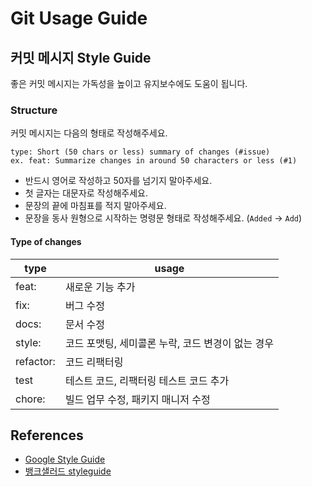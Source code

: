 # Git Usage Guide

## 커밋 메시지 Style Guide

좋은 커밋 메시지는 가독성을 높이고 유지보수에도 도움이 됩니다.

### Structure

커밋 메시지는 다음의 형태로 작성해주세요.

```
type: Short (50 chars or less) summary of changes (#issue)
ex. feat: Summarize changes in around 50 characters or less (#1)
```

-   반드시 영어로 작성하고 50자를 넘기지 말아주세요.
-   첫 글자는 대문자로 작성해주세요.
-   문장의 끝에 마침표를 적지 말아주세요.
-   문장을 동사 원형으로 시작하는 명령문 형태로 작성해주세요. (`Added` -> `Add`)

#### Type of changes

| type      | usage                                             |
| --------- | ------------------------------------------------- |
| feat:     | 새로운 기능 추가                                  |
| fix:      | 버그 수정                                         |
| docs:     | 문서 수정                                         |
| style:    | 코드 포맷팅, 세미콜론 누락, 코드 변경이 없는 경우 |
| refactor: | 코드 리팩터링                                     |
| test      | 테스트 코드, 리팩터링 테스트 코드 추가            |
| chore:    | 빌드 업무 수정, 패키지 매니저 수정                |

## References

-   [Google Style Guide](https://github.com/google/styleguide)
-   [뱅크샐러드 styleguide](https://github.com/banksalad/styleguide)
